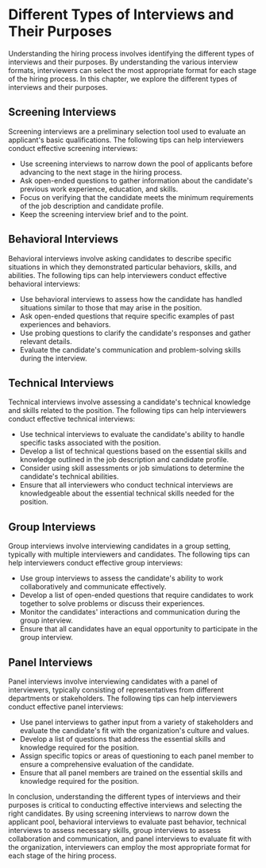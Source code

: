 Different Types of Interviews and Their Purposes
=============================================================================================

Understanding the hiring process involves identifying the different types of interviews and their purposes. By understanding the various interview formats, interviewers can select the most appropriate format for each stage of the hiring process. In this chapter, we explore the different types of interviews and their purposes.

Screening Interviews
--------------------

Screening interviews are a preliminary selection tool used to evaluate an applicant's basic qualifications. The following tips can help interviewers conduct effective screening interviews:

* Use screening interviews to narrow down the pool of applicants before advancing to the next stage in the hiring process.
* Ask open-ended questions to gather information about the candidate's previous work experience, education, and skills.
* Focus on verifying that the candidate meets the minimum requirements of the job description and candidate profile.
* Keep the screening interview brief and to the point.

Behavioral Interviews
---------------------

Behavioral interviews involve asking candidates to describe specific situations in which they demonstrated particular behaviors, skills, and abilities. The following tips can help interviewers conduct effective behavioral interviews:

* Use behavioral interviews to assess how the candidate has handled situations similar to those that may arise in the position.
* Ask open-ended questions that require specific examples of past experiences and behaviors.
* Use probing questions to clarify the candidate's responses and gather relevant details.
* Evaluate the candidate's communication and problem-solving skills during the interview.

Technical Interviews
--------------------

Technical interviews involve assessing a candidate's technical knowledge and skills related to the position. The following tips can help interviewers conduct effective technical interviews:

* Use technical interviews to evaluate the candidate's ability to handle specific tasks associated with the position.
* Develop a list of technical questions based on the essential skills and knowledge outlined in the job description and candidate profile.
* Consider using skill assessments or job simulations to determine the candidate's technical abilities.
* Ensure that all interviewers who conduct technical interviews are knowledgeable about the essential technical skills needed for the position.

Group Interviews
----------------

Group interviews involve interviewing candidates in a group setting, typically with multiple interviewers and candidates. The following tips can help interviewers conduct effective group interviews:

* Use group interviews to assess the candidate's ability to work collaboratively and communicate effectively.
* Develop a list of open-ended questions that require candidates to work together to solve problems or discuss their experiences.
* Monitor the candidates' interactions and communication during the group interview.
* Ensure that all candidates have an equal opportunity to participate in the group interview.

Panel Interviews
----------------

Panel interviews involve interviewing candidates with a panel of interviewers, typically consisting of representatives from different departments or stakeholders. The following tips can help interviewers conduct effective panel interviews:

* Use panel interviews to gather input from a variety of stakeholders and evaluate the candidate's fit with the organization's culture and values.
* Develop a list of questions that address the essential skills and knowledge required for the position.
* Assign specific topics or areas of questioning to each panel member to ensure a comprehensive evaluation of the candidate.
* Ensure that all panel members are trained on the essential skills and knowledge required for the position.

In conclusion, understanding the different types of interviews and their purposes is critical to conducting effective interviews and selecting the right candidates. By using screening interviews to narrow down the applicant pool, behavioral interviews to evaluate past behavior, technical interviews to assess necessary skills, group interviews to assess collaboration and communication, and panel interviews to evaluate fit with the organization, interviewers can employ the most appropriate format for each stage of the hiring process.
